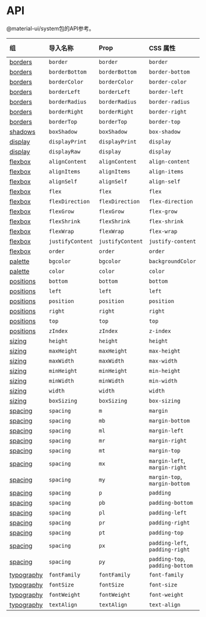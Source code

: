 # API

<p class="description">@material-ui/system包的API参考。</p>

| 组                                 | 导入名称             | Prop             | CSS 属性                          | Theme key                                                              |
|:--------------------------------- |:---------------- |:---------------- |:------------------------------- |:---------------------------------------------------------------------- |
| [borders](/system/borders/)       | `border`         | `border`         | `border`                        | `borders`                                                              |
| [borders](/system/borders/)       | `borderBottom`   | `borderBottom`   | `border-bottom`                 | `borders`                                                              |
| [borders](/system/borders/)       | `borderColor`    | `borderColor`    | `border-color`                  | [`palette`](/customization/default-theme/?expand-path=$.palette)       |
| [borders](/system/borders/)       | `borderLeft`     | `borderLeft`     | `border-left`                   | `borders`                                                              |
| [borders](/system/borders/)       | `borderRadius`   | `borderRadius`   | `border-radius`                 | [`shape`](/customization/default-theme/?expand-path=$.shape)           |
| [borders](/system/borders/)       | `borderRight`    | `borderRight`    | `border-right`                  | `borders`                                                              |
| [borders](/system/borders/)       | `borderTop`      | `borderTop`      | `border-top`                    | `borders`                                                              |
| [shadows](/system/shadows/)       | `boxShadow`      | `boxShadow`      | `box-shadow`                    | `shadows`                                                              |
| [display](/system/display/)       | `displayPrint`   | `displayPrint`   | `display`                       | none                                                                   |
| [display](/system/display/)       | `displayRaw`     | `display`        | `display`                       | none                                                                   |
| [flexbox](/system/flexbox/)       | `alignContent`   | `alignContent`   | `align-content`                 | none                                                                   |
| [flexbox](/system/flexbox/)       | `alignItems`     | `alignItems`     | `align-items`                   | none                                                                   |
| [flexbox](/system/flexbox/)       | `alignSelf`      | `alignSelf`      | `align-self`                    | none                                                                   |
| [flexbox](/system/flexbox/)       | `flex`           | `flex`           | `flex`                          | none                                                                   |
| [flexbox](/system/flexbox/)       | `flexDirection`  | `flexDirection`  | `flex-direction`                | none                                                                   |
| [flexbox](/system/flexbox/)       | `flexGrow`       | `flexGrow`       | `flex-grow`                     | none                                                                   |
| [flexbox](/system/flexbox/)       | `flexShrink`     | `flexShrink`     | `flex-shrink`                   | none                                                                   |
| [flexbox](/system/flexbox/)       | `flexWrap`       | `flexWrap`       | `flex-wrap`                     | none                                                                   |
| [flexbox](/system/flexbox/)       | `justifyContent` | `justifyContent` | `justify-content`               | none                                                                   |
| [flexbox](/system/flexbox/)       | `order`          | `order`          | `order`                         | none                                                                   |
| [palette](/system/palette/)       | `bgcolor`        | `bgcolor`        | `backgroundColor`               | [`palette`](/customization/default-theme/?expand-path=$.palette)       |
| [palette](/system/palette/)       | `color`          | `color`          | `color`                         | [`palette`](/customization/default-theme/?expand-path=$.palette)       |
| [positions](/system/positions/)   | `bottom`         | `bottom`         | `bottom`                        | none                                                                   |
| [positions](/system/positions/)   | `left`           | `left`           | `left`                          | none                                                                   |
| [positions](/system/positions/)   | `position`       | `position`       | `position`                      | none                                                                   |
| [positions](/system/positions/)   | `right`          | `right`          | `right`                         | none                                                                   |
| [positions](/system/positions/)   | `top`            | `top`            | `top`                           | none                                                                   |
| [positions](/system/positions/)   | `zIndex`         | `zIndex`         | `z-index`                       | [`zIndex`](/customization/default-theme/?expand-path=$.zIndex)         |
| [sizing](/system/sizing/)         | `height`         | `height`         | `height`                        | none                                                                   |
| [sizing](/system/sizing/)         | `maxHeight`      | `maxHeight`      | `max-height`                    | none                                                                   |
| [sizing](/system/sizing/)         | `maxWidth`       | `maxWidth`       | `max-width`                     | none                                                                   |
| [sizing](/system/sizing/)         | `minHeight`      | `minHeight`      | `min-height`                    | none                                                                   |
| [sizing](/system/sizing/)         | `minWidth`       | `minWidth`       | `min-width`                     | none                                                                   |
| [sizing](/system/sizing/)         | `width`          | `width`          | `width`                         | none                                                                   |
| [sizing](/system/sizing/)         | `boxSizing`      | `boxSizing`      | `box-sizing`                    | none                                                                   |
| [spacing](/system/spacing/)       | `spacing`        | `m`              | `margin`                        | [`spacing`](/customization/default-theme/?expand-path=$.spacing)       |
| [spacing](/system/spacing/)       | `spacing`        | `mb`             | `margin-bottom`                 | [`spacing`](/customization/default-theme/?expand-path=$.spacing)       |
| [spacing](/system/spacing/)       | `spacing`        | `ml`             | `margin-left`                   | [`spacing`](/customization/default-theme/?expand-path=$.spacing)       |
| [spacing](/system/spacing/)       | `spacing`        | `mr`             | `margin-right`                  | [`spacing`](/customization/default-theme/?expand-path=$.spacing)       |
| [spacing](/system/spacing/)       | `spacing`        | `mt`             | `margin-top`                    | [`spacing`](/customization/default-theme/?expand-path=$.spacing)       |
| [spacing](/system/spacing/)       | `spacing`        | `mx`             | `margin-left`, `margin-right`   | [`spacing`](/customization/default-theme/?expand-path=$.spacing)       |
| [spacing](/system/spacing/)       | `spacing`        | `my`             | `margin-top`, `margin-bottom`   | [`spacing`](/customization/default-theme/?expand-path=$.spacing)       |
| [spacing](/system/spacing/)       | `spacing`        | `p`              | `padding`                       | [`spacing`](/customization/default-theme/?expand-path=$.spacing)       |
| [spacing](/system/spacing/)       | `spacing`        | `pb`             | `padding-bottom`                | [`spacing`](/customization/default-theme/?expand-path=$.spacing)       |
| [spacing](/system/spacing/)       | `spacing`        | `pl`             | `padding-left`                  | [`spacing`](/customization/default-theme/?expand-path=$.spacing)       |
| [spacing](/system/spacing/)       | `spacing`        | `pr`             | `padding-right`                 | [`spacing`](/customization/default-theme/?expand-path=$.spacing)       |
| [spacing](/system/spacing/)       | `spacing`        | `pt`             | `padding-top`                   | [`spacing`](/customization/default-theme/?expand-path=$.spacing)       |
| [spacing](/system/spacing/)       | `spacing`        | `px`             | `padding-left`, `padding-right` | [`spacing`](/customization/default-theme/?expand-path=$.spacing)       |
| [spacing](/system/spacing/)       | `spacing`        | `py`             | `padding-top`, `padding-bottom` | [`spacing`](/customization/default-theme/?expand-path=$.spacing)       |
| [typography](/system/typography/) | `fontFamily`     | `fontFamily`     | `font-family`                   | [`typography`](/customization/default-theme/?expand-path=$.typography) |
| [typography](/system/typography/) | `fontSize`       | `fontSize`       | `font-size`                     | [`typography`](/customization/default-theme/?expand-path=$.typography) |
| [typography](/system/typography/) | `fontWeight`     | `fontWeight`     | `font-weight`                   | [`typography`](/customization/default-theme/?expand-path=$.typography) |
| [typography](/system/typography/) | `textAlign`      | `textAlign`      | `text-align`                    | none                                                                   |